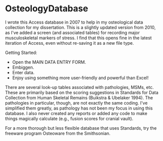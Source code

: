 OsteologyDatabase
=================

I wrote this Access database in 2007 to help in my osteological data collection for my dissertation.
This is a slightly updated version from 2010, as I've added a screen (and associated tables) for recording major
musculoskeletal markers of stress.  I find that this opens fine in the latest iteration of Access, even 
without re-saving it as a new file type.

Getting Started:
- Open the MAIN DATA ENTRY FORM.
- Embiggen.
- Enter data.
- Enjoy using something more user-friendly and powerful than Excel!

There are several look-up tables associated with pathologies, MSMs, etc.  These are primarily based on the
scoring suggestions in Standards for Data Collection from Human Skeletal Remains (Buikstra & Ubelaker 1994). The
pathologies in particular, though, are not exactly the same coding.  I've simplified them greatly, as pathology
has not been my focus in using this database.  I also never created any reports or added any code to make things
magically calculate (e.g., fusion scores for cranial vault).

For a more thorough but less flexible database that uses Standards, try the freeware program Osteoware from 
the Smithsonian.

